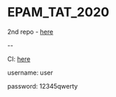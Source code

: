 # EPAM_TAT_2020
2nd repo - [here](https://github.com/alyionsy/EPAM_TAT_2020_SECOND)

--

CI: [here](http://34.89.81.12:8081/)

username: user

password: 12345qwerty
